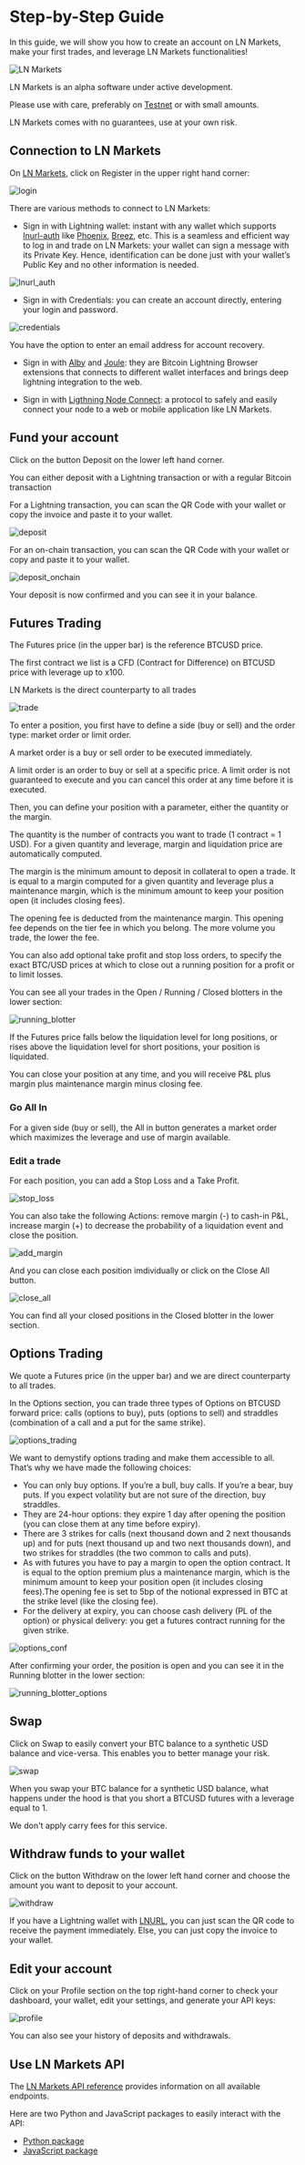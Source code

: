 # Step-by-Step Guide

In this guide, we will show you how to create an account on LN Markets, make your first trades, and leverage LN Markets functionalities!

<img :src="$withBase('/assets/lnm.png')" alt="LN Markets">

LN Markets is an alpha software under active development.

Please use with care, preferably on [Testnet](https://testnet.lnmarkets.com/) or with small amounts.

LN Markets comes with no guarantees, use at your own risk.

## Connection to LN Markets

On [LN Markets](https://lnmarkets.com/), click on Register in the upper right hand corner:

<img :src="$withBase('/assets/login.png')" alt="login">

There are various methods to connect to LN Markets:

- Sign in with Lightning wallet: instant with any wallet which supports [lnurl-auth](https://github.com/fiatjaf/awesome-lnurl#wallets) like [Phoenix](https://phoenix.acinq.co/), [Breez](https://breez.technology/), etc. This is a seamless and efficient way to log in and trade on LN Markets: your wallet can sign a message with its Private Key. Hence, identification can be done just with your wallet’s Public Key and no other information is needed.

<img :src="$withBase('/assets/lnurl_auth.png')" alt="lnurl_auth">

- Sign in with Credentials: you can create an account directly, entering your login and password.

<img :src="$withBase('/assets/credentials.png')" alt="credentials">

You have the option to enter an email address for account recovery.

- Sign in with [Alby](https://getalby.com/) and [Joule](https://lightningjoule.com/): they are Bitcoin Lightning Browser extensions that connects to different wallet interfaces and brings deep lightning integration to the web.

- Sign in with [Ligthning Node Connect](https://github.com/lightninglabs/lightning-node-connect): a protocol to safely and easily connect your node to a web or mobile application like LN Markets.

## Fund your account

Click on the button Deposit on the lower left hand corner.

You can either deposit with a Lightning transaction or with a regular Bitcoin transaction

For a Lightning transaction, you can scan the QR Code with your wallet or copy the invoice and paste it to your wallet.

<img :src="$withBase('/assets/deposit.png')" alt="deposit">

For an on-chain transaction, you can scan the QR Code with your wallet or copy and paste it to your wallet.

<img :src="$withBase('/assets/deposit_onchain.png')" alt="deposit_onchain">

Your deposit is now confirmed and you can see it in your balance.

<!-- <img :src="$withBase('/assets/depositqr.png')" alt="depositqr"> -->

## Futures Trading

The Futures price (in the upper bar) is the reference BTCUSD price. 

The first contract we list is a CFD (Contract for Difference) on BTCUSD price with leverage up to x100.

LN Markets is the direct counterparty to all trades

<img :src="$withBase('/assets/trade.png')" alt="trade">

To enter a position, you first have to define a side (buy or sell) and the order type: market order or limit order.

A market order is a buy or sell order to be executed immediately.

A limit order is an order to buy or sell at a specific price. A limit order is not guaranteed to execute and you can cancel this order at any time before it is executed.

Then, you can define your position with a parameter, either the quantity or the margin.

The quantity is the number of contracts you want to trade (1 contract = 1 USD). For a given quantity and leverage, margin and liquidation price are automatically computed.

The margin is the minimum amount to deposit in collateral to open a trade. It is equal to a margin computed for a given quantity and leverage plus a maintenance margin, which is the minimum amount to keep your position open (it includes closing fees).

The opening fee is deducted from the maintenance margin. This opening fee depends on the tier fee in which you belong. The more volume you trade, the lower the fee.

You can also add optional take profit and stop loss orders, to specify the exact BTC/USD prices at which to close out a running position for a profit or to limit losses.

You can see all your trades in the Open / Running / Closed blotters in the lower section:

<img :src="$withBase('/assets/running_blotter.png')" alt="running_blotter">

If the Futures price falls below the liquidation level for long positions, or rises above the liquidation level for short positions, your position is liquidated.   

You can close your position at any time, and you will receive P&L plus margin plus maintenance margin minus closing fee. 

### Go All In

For a given side (buy or sell), the All in button generates a market order which maximizes the leverage and use of margin available.

### Edit a trade

For each position, you can add a Stop Loss and a Take Profit.

<img :src="$withBase('/assets/stop_loss.png')" alt="stop_loss">

You can also take the following Actions: remove margin (-) to cash-in P&L, increase margin (+) to decrease the probability of a liquidation event and close the position.

<img :src="$withBase('/assets/add_margin.png')" alt="add_margin">

And you can close each position imdividually or click on the Close All button.

<img :src="$withBase('/assets/close_all.png')" alt="close_all">

You can find all your closed positions in the Closed blotter in the lower section.

## Options Trading

We quote a Futures price (in the upper bar) and we are direct counterparty to all trades.

In the Options section, you can trade three types of Options on BTCUSD forward price: calls (options to buy), puts (options to sell) and straddles (combination of a call and a put for the same strike).

<img :src="$withBase('/assets/options_trading.png')" alt="options_trading">

We want to demystify options trading and make them accessible to all. That’s why we have made the following choices:
- You can only buy options. If you’re a bull, buy calls. If you’re a bear, buy puts. If you expect volatility but are not sure of the direction, buy straddles.
- They are 24-hour options: they expire 1 day after opening the position (you can close them at any time before expiry).
- There are 3 strikes for calls (next thousand down and 2 next thousands up) and for puts (next thousand up and two next thousands down), and two strikes for straddles (the two common to calls and puts).
- As with futures you have to pay a margin to open the option contract. It is equal to the option premium plus a maintenance margin, which is the minimum amount to keep your position open (it includes closing fees).The opening fee is set to 5bp of the notional expressed in BTC at the strike level (like the closing fee).
- For the delivery at expiry, you can choose cash delivery (PL of the option) or physical delivery: you get a futures contract running for the given strike.

<img :src="$withBase('/assets/options_conf.png')" alt="options_conf">

After confirming your order, the position is open and you can see it in the Running blotter in the lower section:

<img :src="$withBase('/assets/running_blotter_options.png')" alt="running_blotter_options">

## Swap

Click on Swap to easily convert your BTC balance to a synthetic USD balance and vice-versa. This enables you to better manage your risk.

<img :src="$withBase('/assets/swap.png')" alt="swap">

When you swap your BTC balance for a synthetic USD balance, what happens under the hood is that you short a BTCUSD futures with a leverage equal to 1.

We don't apply carry fees for this service.


## Withdraw funds to your wallet

Click on the button Withdraw on the lower left hand corner and choose the amount you want to deposit to your account.

<img :src="$withBase('/assets/withdraw.png')" alt="withdraw">

If you have a Lightning wallet with [LNURL](https://github.com/fiatjaf/awesome-lnurl#wallets), you can just scan the QR code to receive the payment immediately. Else, you can just copy the invoice to your wallet.

## Edit your account

Click on your Profile section on the top right-hand corner to check your dashboard, your wallet, edit your settings, and generate your API keys:

<img :src="$withBase('/assets/profile.png')" alt="profile">

You can also see your history of deposits and withdrawals.

## Use LN Markets API

The [LN Markets API reference](https://docs.lnmarkets.com/api/v2/) provides information on all available endpoints.

Here are two Python and JavaScript packages to easily interact with the API:
- [Python package](https://pypi.org/project/ln-markets/)
- [JavaScript package](https://www.npmjs.com/package/@ln-markets/api)
